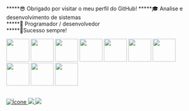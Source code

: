 *****😎 Obrigado por visitar o meu perfil do GitHub!
*****🎓 Analise e desenvolvimento de sistemas <br>
*****🚀 Programador / desenvolvedor  <br>
*****🚀Sucesso sempre!

<div>
<img src="https://www.vectorlogo.zone/logos/github/github-icon.svg" width="60"> 

<img src="https://www.vectorlogo.zone/logos/linux/linux-icon.svg" width="60">

<img src="https://www.vectorlogo.zone/logos/w3_html5/w3_html5-icon.svg" width="60">

<img src="https://www.vectorlogo.zone/logos/w3_css/w3_css-official.svg" width="60">

<img src="https://www.vectorlogo.zone/logos/javascript/javascript-icon.svg" width="60">

<img src="https://www.vectorlogo.zone/logos/php/php-icon.svg" width="60">

<img src="https://www.vectorlogo.zone/logos/python/python-icon.svg" width="60">

<img src="https://www.vectorlogo.zone/logos/java/java-icon.svg" width="60">

<img src="https://www.vectorlogo.zone/logos/mysql/mysql-official.svg" width="60">

<img src="https://www.vectorlogo.zone/logos/docker/docker-official.svg" width="60">

<h2>
</div>



<a href="https://www.youtube.com/@albertinolimax/featured">
  <img src="https://img.shields.io/badge/YouTube-FF0000?style=for-the-badge&logo=youtube&logoColor=white&theme=transparent" alt="Ícone">
</a>

<a href="https://www.instagram.com/p/Cc3Am1VuzLU/?utm_source=ig_web_button_share_sheet&igshid=MzRlODBiNWFlZA==">
  <img src="https://img.shields.io/badge/instagram-FF0000r?style=for-the-badge&logo=instagram&logoColor=white">
</a>

<a href="https://replit.com/@albertinolimax">
  <img src="https://img.shields.io/badge/replit-667881?style=for-the-badge&logo=replit&logoColor=white">
</a>

<p></p>



 





<p align="center">












</h4>
